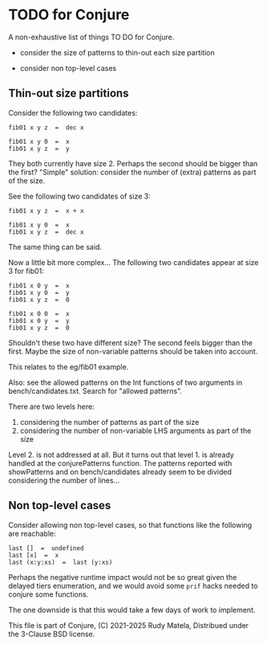 TODO for Conjure
================

A non-exhaustive list of things TO DO for Conjure.

* consider the size of patterns to thin-out each size partition

* consider non top-level cases


## Thin-out size partitions

Consider the following two candidates:

	fib01 x y z  =  dec x

	fib01 x y 0  =  x
	fib01 x y z  =  y

They both currently have size 2.
Perhaps the second should be bigger than the first?
"Simple" solution:
consider the number of (extra) patterns as part of the size.

See the following two candidates of size 3:

	fib01 x y z  =  x + x

	fib01 x y 0  =  x
	fib01 x y z  =  dec x

The same thing can be said.

Now a little bit more complex...
The following two candidates appear at size 3 for fib01:

	fib01 x 0 y  =  x
	fib01 x y 0  =  y
	fib01 x y z  =  0

	fib01 x 0 0  =  x
	fib01 x 0 y  =  y
	fib01 x y z  =  0

Shouldn't these two have different size?
The second feels bigger than the first.
Maybe the size of non-variable patterns should be taken into account.

This relates to the eg/fib01 example.

Also:
see the allowed patterns on the Int functions of two arguments
in bench/candidates.txt.  Search for "allowed patterns".

There are two levels here:

1. considering the number of patterns as part of the size
2. considering the number of non-variable LHS arguments as part of the size

Level 2. is not addressed at all.  But it turns out that level 1. is already
handled at the conjurePatterns function.  The patterns reported with showPatterns
and on bench/candidates already seem to be divided considering the number of
lines...


## Non top-level cases

Consider allowing non top-level cases,
so that functions like the following are reachable:

	last []  =  undefined
	last [x]  =  x
	last (x:y:xs)  =  last (y:xs)

Perhaps the negative runtime impact would not be so great
given the delayed tiers enumeration,
and we would avoid some `prif` hacks
needed to conjure some functions.

The one downside is that this would take a few days of work to implement.


This file is part of Conjure,
(C) 2021-2025 Rudy Matela,
Distribued under the 3-Clause BSD license.
